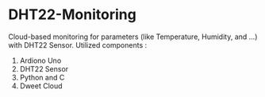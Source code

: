 # DHT22-Monitoring
Cloud-based monitoring for parameters (like Temperature, Humidity, and ...) with DHT22 Sensor. 
Utilized components :
1. Ardiono Uno
2. DHT22 Sensor
3. Python and C 
4. Dweet Cloud
